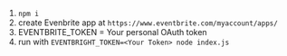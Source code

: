 1. `npm i`
2. create Evenbrite app at `https://www.eventbrite.com/myaccount/apps/`
3. EVENTBRITE_TOKEN = Your personal OAuth token
4. run with `EVENTBRIGHT_TOKEN=<Your Token> node index.js`

